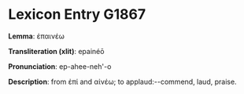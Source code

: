 # Lexicon Entry G1867

**Lemma**: ἐπαινέω

**Transliteration (xlit)**: epainéō

**Pronunciation**: ep-ahee-neh'-o

**Description**:
from ἐπί and αἰνέω; to applaud:--commend, laud, praise.
